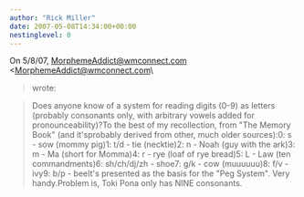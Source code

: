 ```yaml
---
author: "Rick Miller"
date: 2007-05-08T14:34:00+00:00
nestinglevel: 0
---
```

On 5/8/07, [MorphemeAddict@wmconnect.com](mailto://MorphemeAddict@wmconnect.com) <[MorphemeAddict@wmconnect.com](mailto://MorphemeAddict@wmconnect.com)\
> wrote:

> Does anyone know of a system for reading digits (0-9)
> as letters (probably consonants only, with arbitrary
> vowels added for pronounceability)?To the best of my recollection, from "The Memory Book" (and it'sprobably derived from other, much older sources):0: s - sow (mommy pig)1: t/d - tie (necktie)2: n - Noah (guy with the ark)3: m - Ma (short for Momma)4: r - rye (loaf of rye bread)5: L - Law (ten commandments)6: sh/ch/dj/zh - shoe7: g/k - cow (muuuuuu)8: f/v - ivy9: b/p - beeIt's presented as the basis for the "Peg System". Very handy.Problem is, Toki Pona only has NINE consonants.